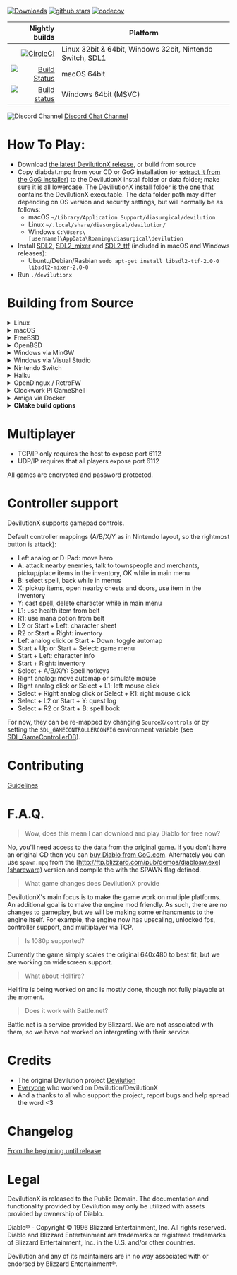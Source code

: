 [![Downloads](https://img.shields.io/github/downloads/diasurgical/devilutionX/total.svg)](https://github.com/diasurgical/devilutionX/releases)
[![github stars](https://img.shields.io/github/stars/diasurgical/devilutionX.svg)](https://github.com/diasurgical/devilutionX/stargazers)
[![codecov](https://codecov.io/gh/diasurgical/devilutionX/branch/master/graph/badge.svg)](https://codecov.io/gh/diasurgical/devilutionX)

Nightly builds | Platform
---:| ---
[![CircleCI](https://circleci.com/gh/diasurgical/devilutionX.svg?style=svg)](https://circleci.com/gh/diasurgical/devilutionX) | Linux 32bit & 64bit, Windows 32bit, Nintendo Switch, SDL1
[![Build Status](https://travis-ci.org/diasurgical/devilutionX.svg?branch=master)](https://travis-ci.org/diasurgical/devilutionX) | macOS 64bit
[![Build status](https://ci.appveyor.com/api/projects/status/1a0jus2372qvksht?svg=true)](https://ci.appveyor.com/project/AJenbo/devilutionx) | Windows 64bit (MSVC)

![Discord Channel](https://avatars3.githubusercontent.com/u/1965106?s=16&v=4) [Discord Chat Channel](https://discord.gg/aQBQdDe)

# How To Play:
 - Download [the latest DevilutionX release](https://github.com/diasurgical/devilutionX/releases), or build from source
 - Copy diabdat.mpq from your CD or GoG installation (or [extract it from the GoG installer](https://github.com/diasurgical/devilutionX/wiki/Extracting-the-DIABDAT.MPQ-from-the-GoG-installer)) to the DevilutionX install folder or data folder; make sure it is all lowercase. The DeviliutionX install folder is the one that contains the DevilutionX executable. The data folder path may differ depending on OS version and security settings, but will normally be as follows:
    - macOS `~/Library/Application Support/diasurgical/devilution`
    - Linux `~/.local/share/diasurgical/devilution/`
    - Windows `C:\Users\[username]\AppData\Roaming\diasurgical\devilution`
 - Install [SDL2](https://www.libsdl.org/download-2.0.php), [SDL2_mixer](https://www.libsdl.org/projects/SDL_mixer/) and [SDL2_ttf](https://www.libsdl.org/projects/SDL_ttf/) (included in macOS and Windows releases):
    - Ubuntu/Debian/Rasbian `sudo apt-get install libsdl2-ttf-2.0-0 libsdl2-mixer-2.0-0`
 - Run `./devilutionx`

# Building from Source
<details><summary>Linux</summary>

### Installing dependencies on Debian and Ubuntu
```
sudo apt-get install cmake g++ libsdl2-mixer-dev libsdl2-ttf-dev libsodium-dev
```
### Installing dependencies on Fedora
```
sudo dnf install cmake glibc-devel SDL2-devel SDL2_ttf-devel SDL2_mixer-devel libsodium-devel libasan libubsan
```
### Compiling
```
cd build
cmake ..
make -j$(nproc)
```
</details>

<details><summary>macOS</summary>

Make sure you have [Homebrew](https://brew.sh/) installed, then run:

```
brew bundle
cd build
cmake ..
cmake --build . -j $(sysctl -n hw.physicalcpu)
```
</details>
<details><summary>FreeBSD</summary>

### Installing dependencies
```
pkg install cmake sdl2_mixer sdl2_ttf libsodium
```
### Compiling
```
cd build
cmake ..
cmake --build . -j $(sysctl -n hw.ncpu)
```
</details>

<details><summary>OpenBSD</summary>

### Installing dependencies
```
pkg_add cmake sdl2-mixer sdl2-ttf libsodium gmake
```
### Compiling
```
cd build
cmake -DCMAKE_MAKE_PROGRAM=gmake ..
cmake --build . -j $(sysctl -n hw.ncpuonline)
```
</details>

<details><summary>Windows via MinGW</summary>

### Installing dependencies on WSL, Debian and Ubuntu

Download and place the 32bit MinGW Development Libraries of [SDL2](https://www.libsdl.org/download-2.0.php), [SDL2_mixer](https://www.libsdl.org/projects/SDL_mixer/), [SDL2_ttf](https://www.libsdl.org/projects/SDL_ttf/) and [Libsodium](https://github.com/jedisct1/libsodium/releases) in `/usr/i686-w64-mingw32`.

```
sudo apt-get install cmake gcc-mingw-w64-i686 g++-mingw-w64-i686
```
### Compiling
```
cd build
cmake -DCMAKE_TOOLCHAIN_FILE=../CMake/mingwcc.cmake ..
make -j$(nproc)
```
</details>
<details><summary>Windows via Visual Studio</summary>

### Installing dependencies
Make sure to install the `C++ CMake tools for Windows` component for Visual Studio.

* **Using vcpkg (recommended)**
1. Install vcpkg following the instructions from https://github.com/microsoft/vcpkg#quick-start.

   Don't forget to perform _user-wide integration_ step for additional convenience.
2. Install required dependencies by executing the following command (via cmd or powershell):

   For the 64-bit version of the dependencies please run this command:

   ```
   vcpkg install sdl2:x64-windows sdl2-mixer:x64-windows sdl2-ttf:x64-windows libsodium:x64-windows
   ```

   For the 32-bit version of the dependencies please run this command:

   ```
   vcpkg install sdl2:x86-windows sdl2-mixer:x86-windows sdl2-ttf:x86-windows libsodium:x86-windows
   ```

* **Manually**
1. Download and place the MSVC Development Libraries of [SDL2](https://www.libsdl.org/download-2.0.php), [SDL2_mixer](https://www.libsdl.org/projects/SDL_mixer/), [SDL2_ttf](https://www.libsdl.org/projects/SDL_ttf/) and [Libsodium](https://github.com/jedisct1/libsodium/releases) in `%USERPROFILE%\AppData\Local\Microsoft\WindowsApps\`.
2. If dependencies are not found or you wish to place them in other location - configure required path variables in _"Manage Configurations..."_ dialog inside Visual Studio or in _cmake-gui_.

### Compiling

* **Through Open->CMake in Visual Studio**
1. Go to `File -> Open -> CMake`, select `CMakeLists.txt` from the project root.
2. Select `Build devilution.exe` from the `Build` menu.

* **Through cmake-gui**

1. Input the path to devilutionx source directory at `Where is the source code:` field.
2. Input the path where the binaries would be placed at `Where to build the binaries:` field. If you want to place them inside source directory it's preferable to do so inside directory called `build` to avoid the binaries being added to the source tree.
3. It's recommended to input `Win32` in `Optional Platform for Generator`, otherwise it will default to x64 build.
4. In case you're using `vcpkg` select `Specify toolchain file for cross-compiling` and select the file `scripts/buildsystems/vcpkg.cmake` from `vcpkg` directory otherwise just go with `Use default native compilers`.
5. In case you need to select any paths to dependencies manually do this right in cmake-gui window.
6. Press `Generate` and open produced `.sln` file using Visual Studio.
7. Use build/debug etc. commands inside Visual Studio Solution like with any normal Visual Studio project.
</details>

<details><summary>Nintendo Switch</summary>
Run:

```
Packaging/switch/build.sh
```

This will install the [Switch devkit](https://switchbrew.org/wiki/Setting_up_Development_Environment) and build a DevilutionX Switch package. If you already have the devkit installed, or are on a non-Debian system, pass the the devkit path to the script like this:

```
DEVKITPRO=<path to devkit> Packaging/switch/build.sh
```

The nro-file will be generated in the build folder. Test with an emulator (RyuJinx) or real hardware.
</details>

<details><summary>Haiku</summary>

### Installing dependencies on 32 bit Haiku
```
pkgman install cmake_x86 devel:libsdl2_x86 devel:libsdl2_mixer_x86 devel:libsdl2_ttf_x86 devel:libsodium_x86
```
### Installing dependencies on 64 bit Haiku
```
pkgman install cmake devel:libsdl2 devel:libsdl2_mixer devel:libsdl2_ttf devel:libsodium
```
### Compiling on 32 bit Haiku
```
cd build
setarch x86 #Switch to secondary compiler toolchain (GCC8+)
cmake ..
cmake --build . -j $(nproc)
```
### Compiling on 64 bit Haiku
No setarch required, as there is no secondary toolchain on x86_64, and the primary is GCC8+
```
cd build
cmake ..
cmake --build . -j $(nproc)
```
</details>

<details><summary>OpenDingux / RetroFW</summary>

DevilutionX uses buildroot to build packages for OpenDingux and RetroFW.

The build script does the following:

1. Downloads and configures the buildroot if necessary.
2. Builds the executable (using CMake).
3. Packages the executable and all related resources into an `.ipk` or `.opk` package.

The buildroot uses ~2.5 GiB of disk space and can take 20 minutes to build.

For OpenDingux builds `mksquashfs` needs to be installed.

To build, run the following command

~~~ bash
Packaging/OpenDingux/build.sh <platform>
~~~

Replace `<platform>` with one of: `retrofw`, `rg350`, or `gkd350h`.

This prepares and uses the buildroot at `$HOME/buildroot-$PLATFORM-devilutionx`.

</details>

<details><summary>Clockwork PI GameShell</summary>

You can either call
~~~ bash
Packaging/cpi-gamesh/build.sh
~~~
to install dependencies and build the code.

Or you create a new directory under `/home/cpi/apps/Menu` and copy [the file](Packaging/cpi-gamesh/__init__.py) there. After restarting the UI, you can download and compile the game directly from the device itself. See [the readme](Packaging/cpi-gamesh/readme.md) for more details.
</details>

<details><summary>Amiga via Docker</summary>

### Start the container from the repo root
```
docker run -ti --rm -v $(pwd):/work amigadev/crosstools:m68k-amigaos bash
```
### Installing dependencies and build
```
Packaging/amiga/prep.sh
cd build
PKG_CONFIG_PATH=/opt/m68k-amigaos/lib/pkgconfig/:/opt/m68k-amigaos/share/pkgconfig/ cmake -DBINARY_RELEASE=ON -DM68K_CPU=68040 -DM68K_FPU=hard -DM68K_COMMON="-s -ffast-math -O3 -noixemul -D__BIG_ENDIAN__ -D__AMIGA__ -fpermissive" ..
cmake --build . -j $(nproc)
```
Make sure the resulting devilutionx file has the correct permissions for your user afterwards.
</details>

<details><summary><b>CMake build options</b></summary>

### General
- `-DBINARY_RELEASE=ON` changed build type to release and optimize for distribution.
- `-DNONET=ON` disable network support, this also removes the need for the ASIO and Sodium.
- `-DUSE_SDL1=ON` build for SDL v1 instead of v2, not all features are supported under SDL v1, notably upscaling.
- `-DSPAWN=ON` build the shareware version, using spawn.mpq from the original shareware; which can still be [downloaded](http://ftp.blizzard.com/pub/demos/diablosw.exe) for free.
- `-DCMAKE_TOOLCHAIN_FILE=../CMake/32bit.cmake` generate 32bit builds on 64bit platforms (remember to use the `linux32` command if on Linux).
- `-DCROSS_PREFIX=/path/to/prefix` set the path to the `i686-w64-mingw32` directory.

### Debug builds
- `-DDEBUG=OFF` disable debug mode of the Diablo engine.
- `-DASAN=OFF` disable address sanitizer.
- `-DUBSAN=OFF` disable undefined behavior sanitizer.

</details>

# Multiplayer
 - TCP/IP only requires the host to expose port 6112
 - UDP/IP requires that all players expose port 6112

All games are encrypted and password protected.

# Controller support

DevilutionX supports gamepad controls.

Default controller mappings (A/B/X/Y as in Nintendo layout, so the rightmost button is attack):

- Left analog or D-Pad: move hero
- A: attack nearby enemies, talk to townspeople and merchants, pickup/place items in the inventory, OK while in main menu
- B: select spell, back while in menus
- X: pickup items, open nearby chests and doors, use item in the inventory
- Y: cast spell, delete character while in main menu
- L1: use health item from belt
- R1: use mana potion from belt
- L2 or Start + Left: character sheet
- R2 or Start + Right: inventory
- Left analog click or Start + Down: toggle automap
- Start + Up or Start + Select: game menu
- Start + Left: character info
- Start + Right: inventory
- Select + A/B/X/Y: Spell hotkeys
- Right analog: move automap or simulate mouse
- Right analog click or Select + L1: left mouse click
- Select + Right analog click or Select + R1: right mouse click
- Select + L2 or Start + Y: quest log
- Select + R2 or Start + B: spell book

For now, they can be re-mapped by changing `SourceX/controls` or by setting the `SDL_GAMECONTROLLERCONFIG` environment
variable (see
[SDL_GameControllerDB](https://github.com/gabomdq/SDL_GameControllerDB)).

# Contributing
[Guidelines](docs/CONTRIBUTING.md)

# F.A.Q.
> Wow, does this mean I can download and play Diablo for free now?

No, you'll need access to the data from the original game. If you don't have an original CD then you can [buy Diablo from GoG.com](https://www.gog.com/game/diablo). Alternately you can use `spawn.mpq` from the [http://ftp.blizzard.com/pub/demos/diablosw.exe](shareware) version and compile the with the SPAWN flag defined.
> What game changes does DevilutionX provide

DevilutionX's main focus is to make the game work on multiple platforms. An additional goal is to make the engine mod friendly. As such, there are no changes to gameplay, but we will be making some enhancments to the engine itself. For example, the engine now has upscaling, unlocked fps, controller support, and multiplayer via TCP.
> Is 1080p supported?

Currently the game simply scales the original 640x480 to best fit, but we are working on widescreen support.
> What about Hellfire?

Hellfire is being worked on and is mostly done, though not fully playable at the moment.
> Does it work with Battle.net?

Battle.net is a service provided by Blizzard. We are not associated with them, so we have not worked on intergrating with their service.
</details>

# Credits
- The original Devilution project [Devilution](https://github.com/diasurgical/devilution#credits)
- [Everyone](https://github.com/diasurgical/devilutionX/graphs/contributors) who worked on Devilution/DevilutionX
- And a thanks to all who support the project, report bugs and help spread the word <3

# Changelog
[From the beginning until release](docs/CHANGELOG.md)

# Legal
DevilutionX is released to the Public Domain. The documentation and functionality provided by Devilution may only be utilized with assets provided by ownership of Diablo.

Diablo® - Copyright © 1996 Blizzard Entertainment, Inc. All rights reserved. Diablo and Blizzard Entertainment are trademarks or registered trademarks of Blizzard Entertainment, Inc. in the U.S. and/or other countries.

Devilution and any of its maintainers are in no way associated with or endorsed by Blizzard Entertainment®.
